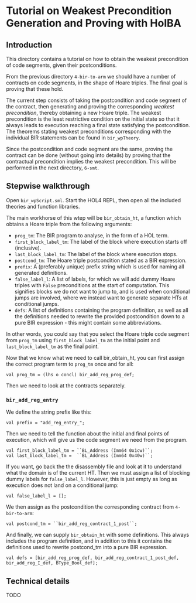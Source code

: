 # Tutorial on Weakest Precondition Generation and Proving with HolBA

## Introduction

This directory contains a tutorial on how to obtain the weakest precondition of code segments, given their postconditions.

From the previous directory `4-bir-to-arm` we should have a number of contracts on code segments, in the shape of Hoare triples. The final goal is proving that these hold.

The current step consists of taking the postcondition and code segment of the contract, then generating and proving the corresponding _weakest precondition_, thereby obtaining a new Hoare triple. The weakest precondition is the least restrictive condition on the initial state so that it always leads to execution reaching a final state satisfying the postcondition. The theorems stating weakest preconditions corresponding with the individual BIR statements can be found in `bir_wpTheory`.

Since the postcondition and code segment are the same, proving the contract can be done (without going into details) by proving that the contractual precondition implies the weakest precondition. This will be performed in the next directory, `6-smt`.

## Stepwise walkthrough

Open `bir_wpScript.sml`. Start the HOL4 REPL, then open all the included theories and function libraries.

The main workhorse of this wtep will be `bir_obtain_ht`, a function which obtains a Hoare triple from the following arguments:

* `prog_tm`: The BIR program to analyse, in the form of a HOL term.
* `first_block_label_tm`: The label of the block where execution starts off (inclusive).
* `last_block_label_tm`: The label of the block where execution stops.
* `postcond_tm`: The Hoare triple postcondition stated as a BIR expression.
* `prefix`: A (preferably unique) prefix string which is used for naming all generated definitions.
* `false_label_l`: A list of labels, for which we will add dummy Hoare triples with `False` preconditions at the start of computation. This signifies blocks we do not want to jump to, and is used when conditional jumps are involved, where we instead want to generate separate HTs at conditional jumps.
* `defs`: A list of definitions containing the program definition, as well as all the definitions needed to rewrite the provided postcondition down to a pure BIR expression - this might contain some abbreviations.

In other words, you could say that you select the Hoare triple code segment from `prog_tm` using `first_block_label_tm` as the initial point and `last_block_label_tm` as the final point.

Now that we know what we need to call bir_obtain_ht, you can first assign the correct program term to `prog_tm` once and for all:

```
val prog_tm = (lhs o concl) bir_add_reg_prog_def;
```

Then we need to look at the contracts separately.

### `bir_add_reg_entry`

We define the string prefix like this:

```
val prefix = "add_reg_entry_";
```

Then we need to tell the function about the initial and final points of execution, which will give us the code segment we need from the program.

```
val first_block_label_tm = ``BL_Address (Imm64 0x1cw)``;
val last_block_label_tm =  ``BL_Address (Imm64 0x40w)``;
```

If you want, go back the the disassembly file and look at it to understand what the domain is of the current HT. Then we must assign a list of blocking dummy labels for `false_label_l`. However, this is just empty as long as execution does not land on a conditional jump:

```
val false_label_l = [];
```

We then assign as the postcondition the corresponding contract from `4-bir-to-arm`:

```
val postcond_tm = ``bir_add_reg_contract_1_post``;
```

And finally, we can supply `bir_obtain_ht` with some definitions. This always includes the program definition, and in addition to this it contains the definitions used to rewrite postcond_tm into a pure BIR expression.

```
val defs = [bir_add_reg_prog_def, bir_add_reg_contract_1_post_def, bir_add_reg_I_def, BType_Bool_def];
```

## Technical details

TODO